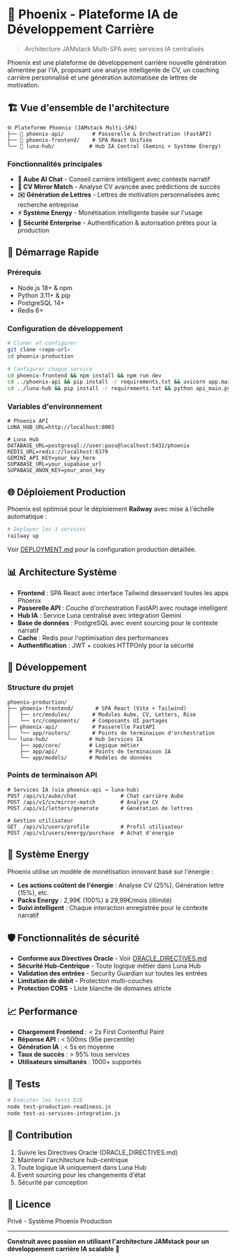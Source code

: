 # 🚀 Phoenix - Plateforme IA de Développement Carrière

> Architecture JAMstack Multi-SPA avec services IA centralisés

Phoenix est une plateforme de développement carrière nouvelle génération alimentée par l'IA, proposant une analyse intelligente de CV, un coaching carrière personnalisé et une génération automatisée de lettres de motivation.

## 🏗️ Vue d'ensemble de l'architecture

```
🌐 Plateforme Phoenix (JAMstack Multi-SPA)
├── 🎯 phoenix-api/         # Passerelle & Orchestration (FastAPI)
├── 🚀 phoenix-frontend/    # SPA React Unifiée
└── 🌙 luna-hub/           # Hub IA Central (Gemini + Système Energy)
```

### Fonctionnalités principales

- **🤖 Aube AI Chat** - Conseil carrière intelligent avec contexte narratif
- **📄 CV Mirror Match** - Analyse CV avancée avec prédictions de succès
- **✉️ Génération de Lettres** - Lettres de motivation personnalisées avec recherche entreprise
- **⚡ Système Energy** - Monétisation intelligente basée sur l'usage
- **🔐 Sécurité Enterprise** - Authentification & autorisation prêtes pour la production

## 🚀 Démarrage Rapide

### Prérequis
- Node.js 18+ & npm
- Python 3.11+ & pip
- PostgreSQL 14+
- Redis 6+

### Configuration de développement

```bash
# Cloner et configurer
git clone <repo-url>
cd phoenix-production

# Configurer chaque service
cd phoenix-frontend && npm install && npm run dev
cd ../phoenix-api && pip install -r requirements.txt && uvicorn app.main:app --host 0.0.0.0 --port 8000 --reload
cd ../luna-hub && pip install -r requirements.txt && python api_main.py
```

### Variables d'environnement

```env
# Phoenix API
LUNA_HUB_URL=http://localhost:8003

# Luna Hub  
DATABASE_URL=postgresql://user:pass@localhost:5432/phoenix
REDIS_URL=redis://localhost:6379
GEMINI_API_KEY=your_key_here
SUPABASE_URL=your_supabase_url
SUPABASE_ANON_KEY=your_anon_key
```

## 🌐 Déploiement Production

Phoenix est optimisé pour le déploiement **Railway** avec mise à l'échelle automatique :

```bash
# Déployer les 3 services
railway up
```

Voir [DEPLOYMENT.md](./DEPLOYMENT.md) pour la configuration production détaillée.

## 📊 Architecture Système

- **Frontend** : SPA React avec interface Tailwind desservant toutes les apps Phoenix
- **Passerelle API** : Couche d'orchestration FastAPI avec routage intelligent
- **Hub IA** : Service Luna centralisé avec intégration Gemini
- **Base de données** : PostgreSQL avec event sourcing pour le contexte narratif
- **Cache** : Redis pour l'optimisation des performances
- **Authentification** : JWT + cookies HTTPOnly pour la sécurité

## 🔧 Développement

### Structure du projet
```
phoenix-production/
├── phoenix-frontend/       # SPA React (Vite + Tailwind)
│   ├── src/modules/       # Modules Aube, CV, Letters, Rise
│   └── src/components/    # Composants UI partagés
├── phoenix-api/           # Passerelle FastAPI
│   └── app/routers/       # Points de terminaison d'orchestration
└── luna-hub/             # Hub Services IA
    ├── app/core/         # Logique métier
    ├── app/api/          # Points de terminaison IA
    └── app/models/       # Modèles de données
```

### Points de terminaison API

```http
# Services IA (via phoenix-api → luna-hub)
POST /api/v1/aube/chat              # Chat carrière Aube
POST /api/v1/cv/mirror-match        # Analyse CV
POST /api/v1/letters/generate       # Génération de lettres

# Gestion utilisateur
GET  /api/v1/users/profile          # Profil utilisateur
POST /api/v1/users/energy/purchase  # Achat d'énergie
```

## 🎯 Système Energy

Phoenix utilise un modèle de monétisation innovant basé sur l'énergie :

- **Les actions coûtent de l'énergie** : Analyse CV (25%), Génération lettre (15%), etc.
- **Packs Energy** : 2,99€ (100%) à 29,99€/mois (illimité)
- **Suivi intelligent** : Chaque interaction enregistrée pour le contexte narratif

## 🛡️ Fonctionnalités de sécurité

- **Conforme aux Directives Oracle** - Voir [ORACLE_DIRECTIVES.md](./ORACLE_DIRECTIVES.md)
- **Sécurité Hub-Centrique** - Toute logique métier dans Luna Hub
- **Validation des entrées** - Security Guardian sur toutes les entrées
- **Limitation de débit** - Protection multi-couches
- **Protection CORS** - Liste blanche de domaines stricte

## 📈 Performance

- **Chargement Frontend** : < 2s First Contentful Paint
- **Réponse API** : < 500ms (95e percentile)
- **Génération IA** : < 5s en moyenne
- **Taux de succès** : > 95% tous services
- **Utilisateurs simultanés** : 1000+ supportés

## 🧪 Tests

```bash
# Exécuter les tests E2E
node test-production-readiness.js
node test-ai-services-integration.js
```

## 🤝 Contribution

1. Suivre les Directives Oracle (ORACLE_DIRECTIVES.md)
2. Maintenir l'architecture hub-centrique
3. Toute logique IA uniquement dans Luna Hub
4. Event sourcing pour les changements d'état
5. Sécurité par conception

## 📝 Licence

Privé - Système Phoenix Production

---

**Construit avec passion en utilisant l'architecture JAMstack pour un développement carrière IA scalable** 🌟